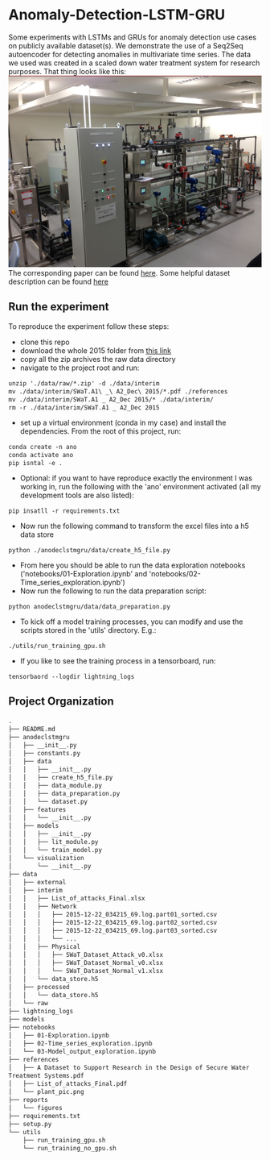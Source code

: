 Anomaly-Detection-LSTM-GRU
==============================

Some experiments with LSTMs and GRUs for anomaly detection use cases on publicly available dataset(s).
We demonstrate the use of a Seq2Seq autoencoder for detecting anomalies in multivariate time series.
The data we used was created in a scaled down water treatment system for research purposes.
That thing looks like this:
![Water treatment plant](./references/plant_pic.png)
The corresponding paper can be found [here](https://link.springer.com/chapter/10.1007%2F978-3-319-71368-7_8).
Some helpful dataset description can be found [here](https://itrust.sutd.edu.sg/itrust-labs_datasets/dataset_info/)

Run the experiment
---
To reproduce the experiment follow these steps:
- clone this repo
- download the whole 2015 folder from [this link](https://drive.google.com/drive/folders/1ABZKdclka3e2NXBSxS9z2YF59p7g2Y5I)
- copy all the zip archives the raw data directory
- navigate to the project root and run:
```shell
unzip './data/raw/*.zip' -d ./data/interim 
mv ./data/interim/SWaT.A1\ _\ A2_Dec\ 2015/*.pdf ./references
mv ./data/interim/SWaT.A1 _ A2_Dec 2015/* ./data/interim/
rm -r ./data/interim/SWaT.A1 _ A2_Dec 2015
```
- set up a virtual environment (conda in my case) and install the dependencies. From the root of this project, run:
```shell
conda create -n ano 
conda activate ano
pip isntal -e .
```
- Optional: if you want to have reproduce exactly the environment I was working in, run the following with the 'ano' environment activated (all my development tools are also listed):
```shell
pip insatll -r requirements.txt
```
- Now run the following command to transform the excel files into a h5 data store 
```shell
python ./anodeclstmgru/data/create_h5_file.py
```
- From here you should be able to run the data exploration notebooks ('notebooks/01-Exploration.ipynb' and 'notebooks/02-Time_series_exploration.ipynb')
- Now run the following to run the data preparation script:
```shell
python anodeclstmgru/data/data_preparation.py
```
- To kick off a model training processes, you  can modify and use the scripts stored in the 'utils' directory. E.g.:
```shell
./utils/run_training_gpu.sh
```
- If you like to see the training process in a tensorboard, run:
```shell
tensorbaord --logdir lightning_logs
```



Project Organization
------------

```
.
├── README.md
├── anodeclstmgru
│   ├── __init__.py
│   ├── constants.py
│   ├── data
│   │   ├── __init__.py
│   │   ├── create_h5_file.py
│   │   ├── data_module.py
│   │   ├── data_preparation.py
│   │   └── dataset.py
│   ├── features
│   │   └── __init__.py
│   ├── models
│   │   ├── __init__.py
│   │   ├── lit_module.py
│   │   └── train_model.py
│   └── visualization
│       └── __init__.py
├── data
│   ├── external
│   ├── interim
│   │   ├── List_of_attacks_Final.xlsx
│   │   ├── Network
│   │   │   ├── 2015-12-22_034215_69.log.part01_sorted.csv
│   │   │   ├── 2015-12-22_034215_69.log.part02_sorted.csv
│   │   │   ├── 2015-12-22_034215_69.log.part03_sorted.csv
│   │   │   └── ... 
│   │   ├── Physical
│   │   │   ├── SWaT_Dataset_Attack_v0.xlsx
│   │   │   ├── SWaT_Dataset_Normal_v0.xlsx
│   │   │   └── SWaT_Dataset_Normal_v1.xlsx
│   │   └── data_store.h5
│   ├── processed
│   │   └── data_store.h5
│   └── raw
├── lightning_logs
├── models
├── notebooks
│   ├── 01-Exploration.ipynb
│   ├── 02-Time_series_exploration.ipynb
│   └── 03-Model_output_exploration.ipynb
├── references
│   ├── A Dataset to Support Research in the Design of Secure Water Treatment Systems.pdf
│   ├── List_of_attacks_Final.pdf
│   └── plant_pic.png
├── reports
│   └── figures
├── requirements.txt
├── setup.py
└── utils
    ├── run_training_gpu.sh
    └── run_training_no_gpu.sh
```
